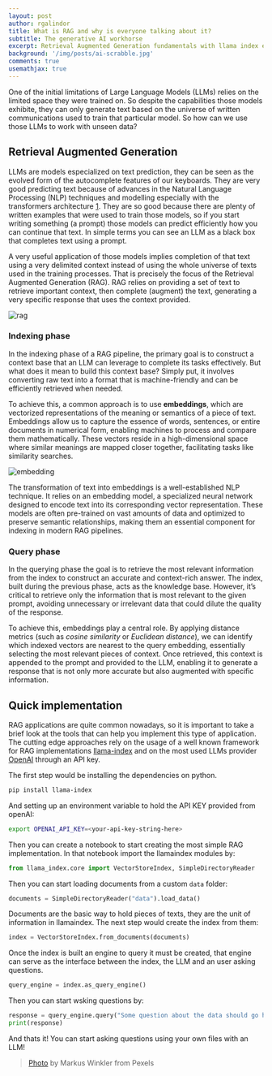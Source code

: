 ```yaml
---
layout: post
author: rgalindor
title: What is RAG and why is everyone talking about it?
subtitle: The generative AI workhorse
excerpt: Retrieval Augmented Generation fundamentals with llama index examples. 
background: '/img/posts/ai-scrabble.jpg'
comments: true
usemathjax: true
---
```


One of the initial limitations of Large Language Models (LLMs) relies on the limited space they were trained on. So despite the capabilities those models exhibite, they can only generate text based on the universe of written communications used to train that particular model. So how can we use those LLMs to work with unseen data?

## Retrieval Augmented Generation

LLMs are models especialized on text prediction, they can be seen as the evolved form of the autocomplete features of our keyboards. They are very good predicting text because of advances in the Natural Language Processing (NLP) techniques and modelling especially with the transformers architecture [1](https://doi.org/10.48550/arXiv.1706.03762). They are so good because there are plenty of written examples that were used to train those models, so if you start writing something (a prompt) those models can predict efficiently how you can continue that text. In simple terms you can see an LLM as a black box that completes text using a prompt.

A very useful application of those models implies completion of that text using a very delimited context instead of using the whole universe of texts used in the training processes. That is precisely the focus of the Retrieval Augmented Generation (RAG). RAG relies on providing a set of text to retrieve important context, then complete (augment) the text, generating a very specific response that uses the context provided.

![rag](../../../images/RAG.webp)


### Indexing phase

In the indexing phase of a RAG pipeline, the primary goal is to construct a context base that an LLM can leverage to complete its tasks effectively. But what does it mean to build this context base? Simply put, it involves converting raw text into a format that is machine-friendly and can be efficiently retrieved when needed.

To achieve this, a common approach is to use **embeddings**, which are vectorized representations of the meaning or semantics of a piece of text. Embeddings allow us to capture the essence of words, sentences, or entire documents in numerical form, enabling machines to process and compare them mathematically. These vectors reside in a high-dimensional space where similar meanings are mapped closer together, facilitating tasks like similarity searches.

![embedding](../../../images/clusters-embeddings.webp)

The transformation of text into embeddings is a well-established NLP technique. It relies on an embedding model, a specialized neural network designed to encode text into its corresponding vector representation. These models are often pre-trained on vast amounts of data and optimized to preserve semantic relationships, making them an essential component for indexing in modern RAG pipelines.


### Query phase

In the querying phase the goal is to retrieve the most relevant information from the index to construct an accurate and context-rich answer. The index, built during the previous phase, acts as the knowledge base. However, it’s critical to retrieve only the information that is most relevant to the given prompt, avoiding unnecessary or irrelevant data that could dilute the quality of the response.

To achieve this, embeddings play a central role. By applying distance metrics (such as _cosine similarity_ or _Euclidean distance_), we can identify which indexed vectors are nearest to the query embedding, essentially selecting the most relevant pieces of context. Once retrieved, this context is appended to the prompt and provided to the LLM, enabling it to generate a response that is not only more accurate but also augmented with specific information.


## Quick implementation

RAG applications are quite common nowadays, so it is important to take a brief look at the tools that can help you implement this type of application. The cutting edge approaches rely on the usage of a well known framework for RAG implementations [llama-index](https://docs.llamaindex.ai/en/stable/) and on the most used LLMs provider [OpenAI](https://openai.com/index/openai-api/) through an API key.

The first step would be installing the dependencies on python.

```bash
pip install llama-index
```

And setting up an environment variable to hold the API KEY provided from openAI:

```bash
export OPENAI_API_KEY=<your-api-key-string-here>
```

Then you can create a notebook to start creating the most simple RAG implementation. In that notebook import the llamaindex modules by:

```python 
from llama_index.core import VectorStoreIndex, SimpleDirectoryReader
```

Then you can start loading documents from a custom `data` folder:

```python 
documents = SimpleDirectoryReader("data").load_data()
```

Documents are the basic way to hold pieces of texts, they are the unit of information in llamaindex. The next step would create the index from them:

```python 
index = VectorStoreIndex.from_documents(documents)
```

Once the index is built an engine to query it must be created, that engine can serve as the interface between the index, the LLM and an user asking questions.

```python 
query_engine = index.as_query_engine()
```

Then you can start wsking questions by:

```python 
response = query_engine.query("Some question about the data should go here")
print(response)
```


And thats it! You can start asking questions using your own files with an LLM!

> [Photo](https://www.pexels.com/photo/a-scrabble-board-with-the-letters-a-and-a-18548425/) by Markus Winkler from Pexels